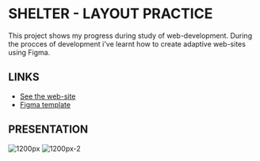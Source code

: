 # SHELTER - LAYOUT PRACTICE
This project shows my progress during study of web-development.
During the procces of development i've learnt how to create adaptive web-sites using Figma.

## LINKS
* [See the web-site](https://usintillya.github.io/website-layout-practicing/pages/main/index)
* [Figma template](https://www.figma.com/file/FYlbyW0a2rm8yplda6i5Yj/shelter-dom-(Copy)?node-id=94%3A43)

## PRESENTATION
![1200px](https://user-images.githubusercontent.com/94975293/169860152-c62c4f78-48f9-4ace-9b8c-91c7deb90fda.jpg)
![1200px-2](https://user-images.githubusercontent.com/94975293/169860619-014c6a48-ab37-4a88-9510-2dc1041d60ea.jpg)
